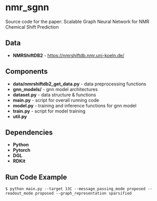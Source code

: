 # nmr_sgnn
Source code for the paper: Scalable Graph Neural Network for NMR Chemical Shift Prediction

## Data
- **NMRShiftDB2** - https://nmrshiftdb.nmr.uni-koeln.de/

## Components
- **data/nmrshiftdb2_get_data.py** - data preprocessing functions
- **gnn_models/** - gnn model architectures
- **dataset.py** - data structure & functions
- **main.py** - script for overall running code
- **model.py** - training and inference functions for gnn model
- **train.py** - script for model training
- **util.py**

## Dependencies
- **Python**
- **Pytorch**
- **DGL**
- **RDKit**

## Run Code Example
```shell
$ python main.py --target 13C --message_passing_mode proposed --readout_mode proposed --graph_representation sparsified
```

